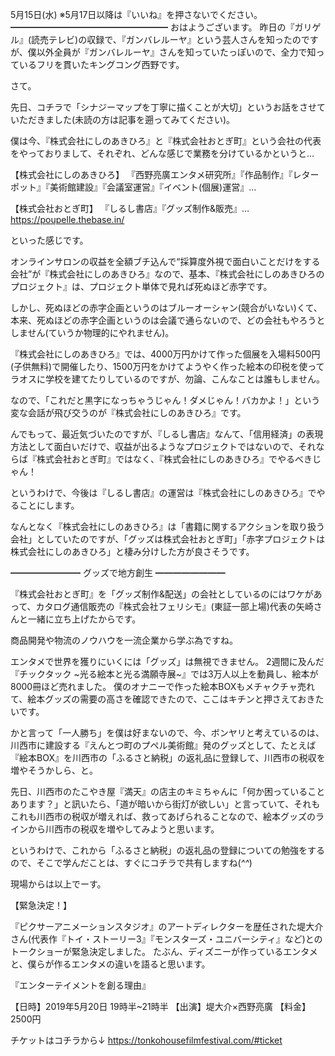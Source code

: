 5月15日(水) ※5月17日以降は『いいね』を押さないでください。
━━━━━━━━━━━━━━━━━━
おはようございます。
昨日の『ガリゲル』(読売テレビ)の収録で、『ガンバレルーヤ』という芸人さんを知ったのですが、僕以外全員が『ガンバレルーヤ』さんを知っていたっぽいので、全力で知っているフリを貫いたキングコング西野です。

さて。

先日、コチラで「シナジーマップを丁寧に描くことが大切」というお話をさせていただきました(未読の方は記事を遡ってみてください)。

僕は今、『株式会社にしのあきひろ』と『株式会社おとぎ町』という会社の代表をやっておりまして、それぞれ、どんな感じで業務を分けているかというと…

【株式会社にしのあきひろ】
『西野亮廣エンタメ研究所』『作品制作』『レターポット』『美術館建設』『会議室運営』『イベント(個展)運営』…

【株式会社おとぎ町】
『しるし書店』『グッズ制作&販売』…
https://poupelle.thebase.in/

といった感じです。

オンラインサロンの収益を全額ブチ込んで“採算度外視で面白いことだけをする会社”が『株式会社にしのあきひろ』なので、基本、『株式会社にしのあきひろのプロジェクト』は、プロジェクト単体で見れば死ぬほど赤字です。

しかし、死ぬほどの赤字企画というのはブルーオーシャン(競合がいない)くて、本来、死ぬほどの赤字企画というのは会議で通らないので、どの会社もやろうとしません(ていうか物理的にやれません)。

『株式会社にしのあきひろ』では、4000万円かけて作った個展を入場料500円(子供無料)で開催したり、1500万円をかけてようやく作った絵本の印税を使ってラオスに学校を建てたりしているのですが、勿論、こんなことは誰もしません。

なので、「これだと黒字になっちゃうじゃん！ダメじゃん！バカかよ！」という変な会話が飛び交うのが『株式会社にしのあきひろ』です。

んでもって、最近気づいたのですが、『しるし書店』なんて、「信用経済」の表現方法として面白いだけで、収益が出るようなプロジェクトではないので、それならば『株式会社おとぎ町』ではなく、『株式会社にしのあきひろ』でやるべきじゃん！

というわけで、今後は『しるし書店』の運営は『株式会社にしのあきひろ』でやることにします。

なんとなく『株式会社にしのあきひろ』は「書籍に関するアクションを取り扱う会社」としていたのですが、「グッズは株式会社おとぎ町」「赤字プロジェクトは株式会社にしのあきひろ」と棲み分けした方が良さそうです。

━━━━━━━━
グッズで地方創生
━━━━━━━━

『株式会社おとぎ町』を「グッズ制作&配送」の会社としているのにはワケがあって、カタログ通信販売の『株式会社フェリシモ』(東証一部上場)代表の矢崎さんと一緒に立ち上げたからです。

商品開発や物流のノウハウを一流企業から学ぶ為ですね。

エンタメで世界を獲りにいくには「グッズ」は無視できません。
2週間に及んだ『チックタック ~光る絵本と光る満願寺展~』では3万人以上を動員し、絵本が8000冊ほど売れました。
僕のオナニーで作った絵本BOXもメチャクチャ売れて、絵本グッズの需要の高さを確認できたので、ここはキチンと押さえておきたいです。

かと言って「一人勝ち」を僕は好まないので、今、ボンヤリと考えているのは、川西市に建設する『えんとつ町のプペル美術館』発のグッズとして、たとえば『絵本BOX』を川西市の「ふるさと納税」の返礼品に登録して、川西市の税収を増やそうかしら、と。

先日、川西市のたこやき屋『満天』の店主のキミちゃんに「何か困っていることあります？」と訊いたら、「道が暗いから街灯が欲しい」と言っていて、それもこれも川西市の税収が増えれば、救ってあげられることなので、絵本グッズのラインから川西市の税収を増やしてみようと思います。

というわけで、これから「ふるさと納税」の返礼品の登録についての勉強をするので、そこで学んだことは、すぐにコチラで共有しますね(*^^*)

現場からは以上でーす。

【緊急決定！】

『ピクサーアニメーションスタジオ』のアートディレクターを歴任された堤大介さん(代表作『トイ・ストーリー3』『モンスターズ・ユニバーシティ』など)とのトークショーが緊急決定しました。
たぶん、ディズニーが作っているエンタメと、僕らが作るエンタメの違いを語ると思います。

『エンターテイメントを創る理由』

【日時】2019年5月20日 19時半~21時半
【出演】堤大介×西野亮廣
【料金】2500円

チケットはコチラから↓
https://tonkohousefilmfestival.com/#ticket
